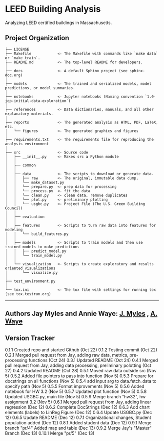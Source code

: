 LEED Building Analysis
==============================
Analyzing LEED certified buildings in Massachusetts.

Project Organization
------------

    ├── LICENSE
    ├── Makefile            <- The Makefile with commands like `make data` or `make train`.
    ├── README.md           <- The top-level README for developers.
    │
    ├── docs                <- A default Sphinx project (see sphinx-doc.org)
    │
    ├── models              <- The trained and serialized models, model predictions, or model summaries.
    │
    ├── notebooks           <- Jupyter notebooks (Naming convention `1.0-jqp-initial-data-exploration`)
    │
    ├── references          <- Data dictionaries, manuals, and all other explanatory materials.
    │
    ├── reports             <- The generated analysis as HTML, PDF, LaTeX, etc.
    │   └── figures         <- The generated graphics and figures
    │
    ├── requirements.txt    <- The requirements file for reproducing the analysis environment
    │
    ├── src                 <- Source code
    │   ├── __init__.py     <- Makes src a Python module
    │   │
    │   ├── common
    │   │
    │   ├── data            <- The scripts to download or generate data.
    │   │   ├── raw         <- The original, immutable data dump.
    │   │   └── make_dataset.py
    │   │   └── prepare.py  <- prep data for processing
    │   │   └── process.py  <- fit the data
    │   │   └── clean.py    <- clean data, remove duplicates
    │   │   └── plot.py     <- preliminary plotting
    │   │   └── usgbc.py    <- Project File (The U.S. Green Building Council)
    │   │
    │   ├── evaluation
    │   │
    │   ├── features        <- Scripts to turn raw data into features for modeling
    │   │   └── build_features.py
    │   │
    │   ├── models          <- Scripts to train models and then use trained models to make predictions
    │   │   ├── predict_model.py
    │   │   └── train_model.py
    │   │
    │   └── visualization   <- Scripts to create exploratory and results oriented visualizations
    │       └── visualize.py
    │
    ├── test_environment.py
    │
    └── tox.ini             <- The tox file with settings for running tox (see tox.testrun.org)


--------

## Authors **Jay Myles and Annie Waye**: [J. Myles](https://github.com/j-Myles) , [A. Waye](https://github.com/annie-waye)  

Version Tracker
------------

0.1.1   Created repo and started Github (Oct 22)
0.1.2   Testing commit (Oct 22)
0.2.1   Merged pull request from Jay, adding raw data, metrics, pre-processing functions (Oct 24)
0.3.1   Updated README (Oct 24)
0.4.1   Merged pull request from Jay, adding data processing, preliminary polotting (Oct 27)
0.4.2   Updated README (Oct 28)
0.5.1   Moved raw data outside src (Nov 5)
0.5.2   Added file pointers to pass into function (Nov 5)
0.5.3   Prepare for docstrings on all functions (Nov 5)
0.5.4   add input arg to data.fetch_data to specify path (Nov 5)
0.5.5   Format improvements (Nov 5)
0.5.6   Added notebook for HW 3.2 (Nov 5)
0.5.7   Updated plot function (Nov 5)
0.5.8   Updated USGBC.py, main file  (Nov 5)
0.5.9   Merge branch "hw32", hw assignment 3.2 (Nov 5)
0.6.1   Merged pull request from Jay, adding linear regression (Dec 12)
0.6.2   Complete DocStrings (Dec 12)
0.6.3   Add chart elements (labels) to LinReg Figure (Dec 12)
0.6.4   Update USGBC.py (Dec 12)
0.6.5   Update README (Dec 12)
0.7.1   Organizational changes, Student population added (Dec 12)
0.8.1   Added student data (Dec 12)
0.9.1   Merge branch "pr/4" Added map and table (Dec 13)
0.9.2   Merge Jay's "Master" Branch (Dec 13)
0.10.1  Merge "pr/5" (Dec 13)
